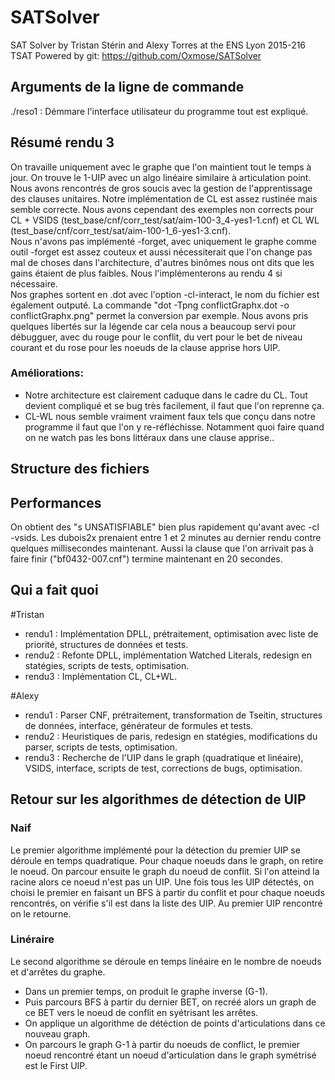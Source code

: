 # SATSolver
SAT Solver by Tristan Stérin and Alexy Torres at the ENS Lyon 2015-216
TSAT
Powered by git: https://github.com/Oxmose/SATSolver

## Arguments de la ligne de commande
./reso1 : Démmare l'interface utilisateur du programme tout est expliqué.

## Résumé rendu 3

On travaille uniquement avec le graphe que l'on maintient tout le temps à jour. On trouve le 1-UIP avec un algo linéaire similaire à articulation point. Nous avons rencontrés de gros soucis avec la gestion de l'apprentissage des clauses unitaires. Notre implémentation de CL est assez rustinée mais semble correcte. Nous avons cependant des exemples non corrects pour CL + VSIDS (test_base/cnf/corr_test/sat/aim-100-3_4-yes1-1.cnf) et CL WL (test_base/cnf/corr_test/sat/aim-100-1_6-yes1-3.cnf).    
Nous n'avons pas implémenté -forget, avec uniquement le graphe comme outil -forget est assez couteux et aussi nécessiterait que l'on change pas mal de choses dans l'architecture, d'autres binômes nous ont dits que les gains étaient de plus faibles. Nous l'implémenterons au rendu 4 si nécessaire.  
Nos graphes sortent en .dot avec l'option -cl-interact, le nom du fichier est également outputé. La commande "dot -Tpng conflictGraphx.dot -o conflictGraphx.png" permet la conversion par exemple. Nous avons pris quelques libertés sur la légende car cela nous a beaucoup servi pour débugguer, avec du rouge pour le conflit, du vert pour le bet de niveau courant et du rose pour les noeuds de la clause apprise hors UIP.   

### Améliorations:         

- Notre architecture est clairement caduque dans le cadre du CL. Tout devient compliqué et se bug très facilement, il faut que l'on reprenne ça.   
- CL-WL nous semble vraiment vraiment faux tels que conçu dans notre programme il faut que l'on y re-réfléchisse. Notamment quoi faire quand on ne watch pas les bons littéraux dans une clause apprise..


## Structure des fichiers


## Performances
On obtient des "s UNSATISFIABLE" bien plus rapidement qu'avant avec -cl -vsids. Les dubois2x prenaient entre 1 et 2 minutes au dernier rendu contre quelques millisecondes maintenant. Aussi la clause que l'on arrivait pas à faire finir ("bf0432-007.cnf") termine maintenant en 20 secondes.


## Qui a fait quoi
#Tristan
* rendu1 : Implémentation DPLL, prétraitement, optimisation avec liste de priorité, structures de données et tests.   
* rendu2 : Refonte DPLL, implémentation Watched Literals, redesign en statégies, scripts de tests, optimisation.    
* rendu3 : Implémentation CL, CL+WL.

#Alexy
* rendu1 : Parser CNF, prétraitement, transformation de Tseitin, structures de données, interface, générateur de formules et tests.
* rendu2 : Heuristiques de paris, redesign en statégies, modifications du parser, scripts de tests, optimisation.
* rendu3 : Recherche de l'UIP dans le graph (quadratique et linéaire), VSIDS, interface, scripts de test, corrections de bugs, optimisation.

## Retour sur les algorithmes de détection de UIP
### Naif
Le premier algorithme implémenté pour la détection du premier UIP se déroule en temps quadratique. Pour chaque noeuds dans le graph, on retire le noeud. On parcour ensuite le graph du noeud de conflit. Si l'on atteind la racine alors ce noeud n'est pas un UIP. Une fois tous les UIP détectés, on choisi le premier en faisant un BFS à partir du conflit et pour chaque noeuds rencontrés, on vérifie s'il est dans la liste des UIP. Au premier UIP rencontré on le retourne.
### Linéraire
Le second algorithme se déroule en temps linéaire en le nombre de noeuds et d'arrêtes du graphe.
* Dans un premier temps, on produit le graphe inverse (G-1).
* Puis parcours BFS à partir du dernier BET, on recréé alors un graph de ce BET vers le noeud de conflit en syétrisant les arrêtes.
* On applique un algorithme de détéction de points d'articulations dans ce nouveau graph.
* On parcours le graph G-1 à partir du noeuds de conflict, le premier noeud rencontré étant un noeud d'articulation dans le graph symétrisé est le First UIP.
